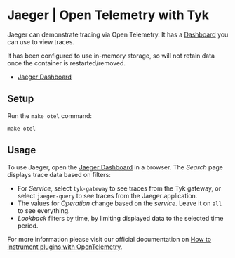 # Jaeger | Open Telemetry with Tyk
Jaeger can demonstrate tracing via Open Telemetry. It has a [Dashboard](http://localhost:16686/) you can use to view traces.

It has been configured to use in-memory storage, so will not retain data once the container is restarted/removed.

- [Jaeger Dashboard](http://localhost:16686/)

## Setup

Run the `make otel` command:

```
make otel
```

## Usage 

To use Jaeger, open the [Jaeger Dashboard](http://localhost:16686/) in a browser. The *Search* page displays trace data based on filters:

- For *Service*, select `tyk-gateway` to see traces from the Tyk gateway, or select `jaeger-query` to see traces from the Jaeger application.
- The values for *Operation* change based on the *service*. Leave it on `all` to see everything.
- *Lookback* filters by time, by limiting displayed data to the selected time period. 

For more information please visit our official documentation on [How to instrument plugins with OpenTelemetry](https://deploy-preview-3184--tyk-docs.netlify.app/docs/nightly/product-stack/tyk-gateway/advanced-configurations/plugins/otel-plugins/).